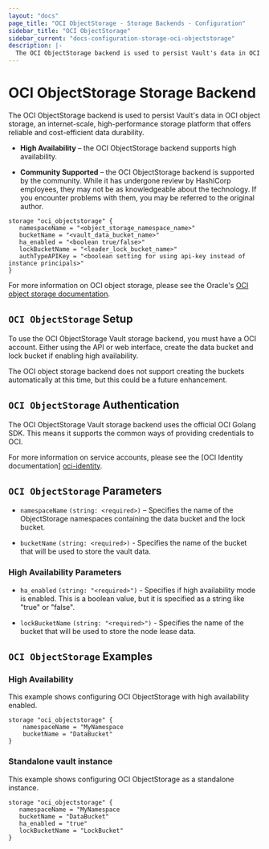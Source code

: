 ```yaml
---
layout: "docs"
page_title: "OCI ObjectStorage - Storage Backends - Configuration"
sidebar_title: "OCI ObjectStorage"
sidebar_current: "docs-configuration-storage-oci-objectstorage"
description: |-
  The OCI ObjectStorage backend is used to persist Vault's data in OCI object storage.
---
```


# OCI ObjectStorage Storage Backend

The OCI ObjectStorage backend is used to persist Vault's data in OCI object storage, an internet-scale, high-performance storage platform that offers reliable and cost-efficient data durability.

- **High Availability** – the OCI ObjectStorage backend supports high availability.

- **Community Supported** – the OCI ObjectStorage backend is supported by the community. While it has undergone review by HashiCorp employees, they may not be as knowledgeable about the technology. If you encounter problems with them, you may be referred to the original author.

```hcl
storage "oci_objectstorage" {
   namespaceName = "<object_storage_namespace_name>"
   bucketName = "<vault_data_bucket_name>"
   ha_enabled = "<boolean true/false>"
   lockBucketName = "<leader_lock_bucket_name>"
   authTypeAPIKey = "<boolean setting for using api-key instead of instance principals>"
}
```

For more information on OCI object storage, please see the Oracle's [OCI object storage documentation][ocios-docs].


## `OCI ObjectStorage` Setup

To use the OCI ObjectStorage Vault storage backend, you must have a OCI account. Either using the API or web interface, create the data bucket and lock bucket if enabling high availability.

The OCI object storage backend does not support creating the buckets automatically at this time, but this could be a future enhancement.


## `OCI ObjectStorage` Authentication

The OCI ObjectStorage Vault storage backend uses the official OCI Golang SDK. This means it supports the common ways of providing credentials to OCI.

For more information on service accounts, please see the [OCI Identity documentation] [oci-identity].

## `OCI ObjectStorage` Parameters

- `namespaceName` `(string: <required>)` – Specifies the name of the ObjectStorage namespaces containing the data bucket and the lock bucket.

- `bucketName` `(string: <required>)` - Specifies the name of the bucket that will be used to store the vault data.


### High Availability Parameters

- `ha_enabled` `(string: "<required>")` - Specifies if high availability mode is
  enabled. This is a boolean value, but it is specified as a string like "true"
  or "false".

- `lockBucketName` `(string: "<required>")` - Specifies the name of the bucket that will be used to store the node lease data.

## `OCI ObjectStorage` Examples

### High Availability

This example shows configuring OCI ObjectStorage with high availability enabled.

```hcl
storage "oci_objectstorage" {
    namespaceName = "MyNamespace
    bucketName = "DataBucket"
}
```

### Standalone vault instance

This example shows configuring OCI ObjectStorage as a standalone instance.

```hcl
storage "oci_objectstorage" {
   namespaceName = "MyNamespace
   bucketName = "DataBucket"
   ha_enabled = "true"
   lockBucketName = "LockBucket"
}
```

[oci-identity]: https://docs.cloud.oracle.com/iaas/Content/Identity/Concepts/overview.htm
[ocios-docs]: https://docs.cloud.oracle.com/iaas/Content/Object/Concepts/objectstorageoverview.htm
